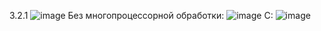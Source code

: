 3.2.1
![image](https://user-images.githubusercontent.com/104152574/206736282-15d8158d-ed91-4a97-97c4-69958de18a43.png)
Без многопроцессорной обработки: ![image](https://user-images.githubusercontent.com/104152574/206760878-a98fc0e9-0d81-4764-b9dd-567ff4287beb.png)
С: ![image](https://user-images.githubusercontent.com/104152574/206760933-31a2c2ca-ee27-4a1b-bc57-10fae13c9e93.png)
